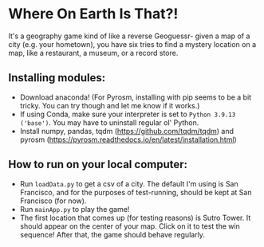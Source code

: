 # Where On Earth Is That?!
It's a geography game kind of like a reverse Geoguessr- given a map of a city (e.g. your hometown), you have six tries to find a mystery location on a map, like a restaurant, a museum, or a record store.

## Installing modules:
- Download anaconda! (For Pyrosm, installing with pip seems to be a bit tricky. You can try though and let me know if it works.)
- If using Conda, make sure your interpreter is set to `Python 3.9.13 ('base')`. You may have to uninstall regular ol' Python.
- Install numpy, pandas, tqdm (https://github.com/tqdm/tqdm) and pyrosm (https://pyrosm.readthedocs.io/en/latest/installation.html)

## How to run on your local computer:
- Run `loadData.py` to get a csv of a city. The default I'm using is San Francisco, and for the purposes of test-running, should be kept at San Francisco (for now).
- Run `mainApp.py` to play the game!
- The first location that comes up (for testing reasons) is Sutro Tower. It should appear on the center of your map. Click on it to test the win sequence! After that, the game should behave regularly.
